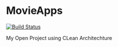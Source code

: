 # MovieApps
[![Build Status](https://app.bitrise.io/app/4a6e7f98ddcc95fd/status.svg?token=j9Wh6g-JI-EHgmJHpBMPBQ&branch=master)](https://app.bitrise.io/app/4a6e7f98ddcc95fd)

My Open Project using CLean Architechture  
